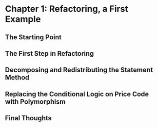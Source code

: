 # Chapter 1: Refactoring, a First Example

## The Starting Point
## The First Step in Refactoring
## Decomposing and Redistributing the Statement Method
## Replacing the Conditional Logic on Price Code with Polymorphism
## Final Thoughts
